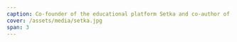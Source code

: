 ```yaml
---
caption: Co-founder of the educational platform Setka and co-author of the generative design course
cover: /assets/media/setka.jpg
span: 3
---
```

